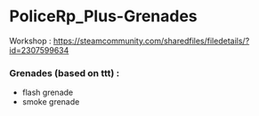 # PoliceRp_Plus-Grenades

Workshop : https://steamcommunity.com/sharedfiles/filedetails/?id=2307599634

### Grenades (based on ttt) :
- flash grenade
- smoke grenade
